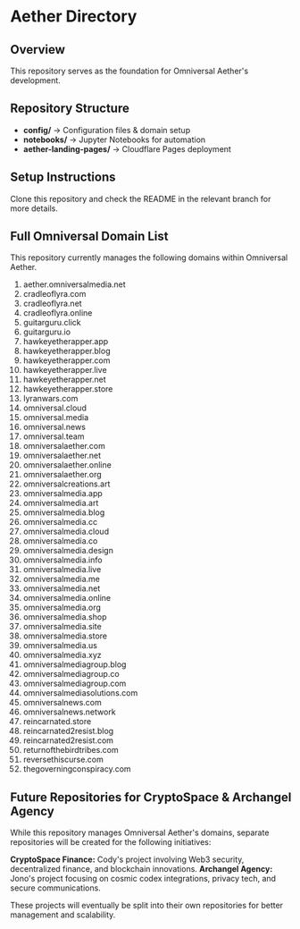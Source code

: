 # Aether Directory
## Overview
This repository serves as the foundation for Omniversal Aether's development.

## Repository Structure
- **config/** → Configuration files & domain setup
- **notebooks/** → Jupyter Notebooks for automation
- **aether-landing-pages/** → Cloudflare Pages deployment

## Setup Instructions
Clone this repository and check the README in the relevant branch for more details.

## Full Omniversal Domain List
This repository currently manages the following domains within Omniversal Aether.

1. aether.omniversalmedia.net
2. cradleoflyra.com
3. cradleoflyra.net
4. cradleoflyra.online
5. guitarguru.click
6. guitarguru.io
7. hawkeyetherapper.app
8. hawkeyetherapper.blog
9. hawkeyetherapper.com
10. hawkeyetherapper.live
11. hawkeyetherapper.net
12. hawkeyetherapper.store
13. lyranwars.com
14. omniversal.cloud
15. omniversal.media
16. omniversal.news
17. omniversal.team
18. omniversalaether.com
19. omniversalaether.net
20. omniversalaether.online
21. omniversalaether.org
22. omniversalcreations.art
23. omniversalmedia.app
24. omniversalmedia.art
25. omniversalmedia.blog
26. omniversalmedia.cc
27. omniversalmedia.cloud
28. omniversalmedia.co
29. omniversalmedia.design
30. omniversalmedia.info
31. omniversalmedia.live
32. omniversalmedia.me
33. omniversalmedia.net
34. omniversalmedia.online
35. omniversalmedia.org
36. omniversalmedia.shop
37. omniversalmedia.site
38. omniversalmedia.store
39. omniversalmedia.us
40. omniversalmedia.xyz
41. omniversalmediagroup.blog
42. omniversalmediagroup.co
43. omniversalmediagroup.com
44. omniversalmediasolutions.com
45. omniversalnews.com
46. omniversalnews.network
47. reincarnated.store
48. reincarnated2resist.blog
49. reincarnated2resist.com
50. returnofthebirdtribes.com
51. reversethiscurse.com
52. thegoverningconspiracy.com

## Future Repositories for CryptoSpace & Archangel Agency
While this repository manages Omniversal Aether's domains, separate repositories will be created for the following initiatives:

**CryptoSpace Finance:** Cody's project involving Web3 security, decentralized finance, and blockchain innovations.
**Archangel Agency:** Jono's project focusing on cosmic codex integrations, privacy tech, and secure communications.

These projects will eventually be split into their own repositories for better management and scalability.
